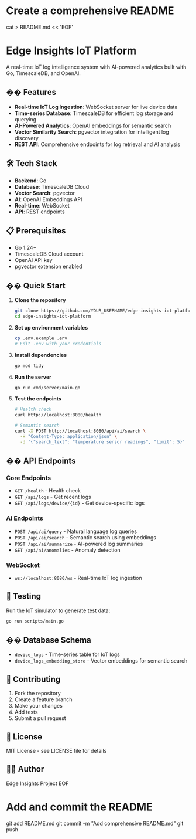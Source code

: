 # Create a comprehensive README
cat > README.md << 'EOF'
# Edge Insights IoT Platform

A real-time IoT log intelligence system with AI-powered analytics built with Go, TimescaleDB, and OpenAI.

## �� Features

- **Real-time IoT Log Ingestion**: WebSocket server for live device data
- **Time-series Database**: TimescaleDB for efficient log storage and querying
- **AI-Powered Analytics**: OpenAI embeddings for semantic search
- **Vector Similarity Search**: pgvector integration for intelligent log discovery
- **REST API**: Comprehensive endpoints for log retrieval and AI analysis




## 🛠️ Tech Stack

- **Backend**: Go
- **Database**: TimescaleDB Cloud
- **Vector Search**: pgvector
- **AI**: OpenAI Embeddings API
- **Real-time**: WebSocket
- **API**: REST endpoints

## 📋 Prerequisites

- Go 1.24+
- TimescaleDB Cloud account
- OpenAI API key
- pgvector extension enabled

## �� Quick Start

1. **Clone the repository**
   ```bash
   git clone https://github.com/YOUR_USERNAME/edge-insights-iot-platform.git
   cd edge-insights-iot-platform
   ```

2. **Set up environment variables**
   ```bash
   cp .env.example .env
   # Edit .env with your credentials
   ```

3. **Install dependencies**
   ```bash
   go mod tidy
   ```

4. **Run the server**
   ```bash
   go run cmd/server/main.go
   ```

5. **Test the endpoints**
   ```bash
   # Health check
   curl http://localhost:8080/health
   
   # Semantic search
   curl -X POST http://localhost:8080/api/ai/search \
     -H "Content-Type: application/json" \
     -d '{"search_text": "temperature sensor readings", "limit": 5}'
   ```

## �� API Endpoints

### Core Endpoints
- `GET /health` - Health check
- `GET /api/logs` - Get recent logs
- `GET /api/logs/device/{id}` - Get device-specific logs

### AI Endpoints
- `POST /api/ai/query` - Natural language log queries
- `POST /api/ai/search` - Semantic search using embeddings
- `POST /api/ai/summarize` - AI-powered log summaries
- `GET /api/ai/anomalies` - Anomaly detection

### WebSocket
- `ws://localhost:8080/ws` - Real-time IoT log ingestion

## 🧪 Testing

Run the IoT simulator to generate test data:
```bash
go run scripts/main.go
```

## �� Database Schema

- `device_logs` - Time-series table for IoT logs
- `device_logs_embedding_store` - Vector embeddings for semantic search

## 🤝 Contributing

1. Fork the repository
2. Create a feature branch
3. Make your changes
4. Add tests
5. Submit a pull request

## 📄 License

MIT License - see LICENSE file for details

## 👨‍💻 Author

Edge Insights Project
EOF

# Add and commit the README
git add README.md
git commit -m "Add comprehensive README.md"
git push